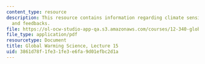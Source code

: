 ```yaml
---
content_type: resource
description: This resource contains information regarding climate sensitivity, forcings,
  and feedbacks.
file: https://ol-ocw-studio-app-qa.s3.amazonaws.com/courses/12-340-global-warming-science-spring-2012/3861d78f1fe31fe3e6fa9d01efbc2d1a_MIT12_340S12_lec15.pdf
file_type: application/pdf
resourcetype: Document
title: Global Warming Science, Lecture 15
uid: 3861d78f-1fe3-1fe3-e6fa-9d01efbc2d1a
---
```

